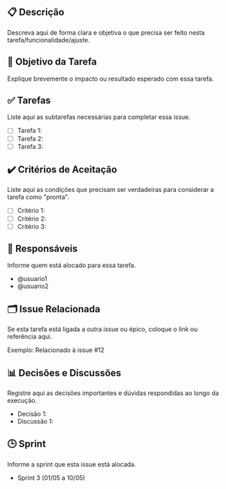 ## 📋 Descrição
Descreva aqui de forma clara e objetiva o que precisa ser feito nesta tarefa/funcionalidade/ajuste.

## 🎯 Objetivo da Tarefa
Explique brevemente o impacto ou resultado esperado com essa tarefa.

## ✅ Tarefas
Liste aqui as subtarefas necessárias para completar essa issue.

- [ ] Tarefa 1: 
- [ ] Tarefa 2:
- [ ] Tarefa 3:

## ✔️ Critérios de Aceitação
Liste aqui as condições que precisam ser verdadeiras para considerar a tarefa como "pronta".

- [ ] Critério 1: 
- [ ] Critério 2: 
- [ ] Critério 3: 

## 👥 Responsáveis
Informe quem está alocado para essa tarefa.

- @usuario1 
- @usuario2 

## 🗂️ Issue Relacionada
Se esta tarefa está ligada a outra issue ou épico, coloque o link ou referência aqui.

Exemplo: Relacionado à issue #12

## 📊 Decisões e Discussões
Registre aqui as decisões importantes e dúvidas respondidas ao longo da execução.

- Decisão 1: 
- Discussão 1: 

## 🕒 Sprint
Informe a sprint que esta issue está alocada.

- Sprint 3 (01/05 a 10/05)
